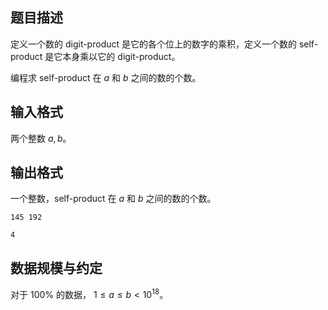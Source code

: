 ## 题目描述

定义一个数的 digit-product 是它的各个位上的数字的乘积，定义一个数的 self-product 是它本身乘以它的 digit-product。

编程求 self-product 在 $a$ 和 $b$ 之间的数的个数。

## 输入格式

两个整数 $a, b$。

## 输出格式

一个整数，self-product 在 $a$ 和 $b$ 之间的数的个数。

```input1
145 192
```

```output1
4
```

## 数据规模与约定

对于 $100\%$ 的数据， $1 \le a \le b  \lt 10^{18}$。
